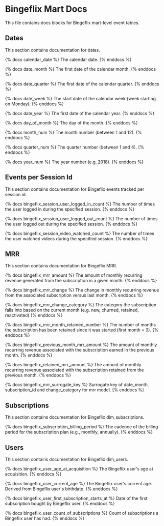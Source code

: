 # Bingeflix Mart Docs
This file contains docs blocks for Bingeflix mart-level event tables.

## Dates
This section contains documentation for dates.

{% docs calendar_date %}
The calendar date.
{% enddocs %}

{% docs date_month %}
The first date of the calendar month.
{% enddocs %}

{% docs date_quarter %}
The first date of the calendar quarter.
{% enddocs %}

{% docs date_week %}
The start date of the calendar week (week starting on Monday).
{% enddocs %}

{% docs date_year %}
The first date of the calendar year.
{% enddocs %}

{% docs day_of_month %}
The day of the month.
{% enddocs %}

{% docs month_num %}
The month number (between 1 and 12).
{% enddocs %}

{% docs quarter_num %}
The quarter number (between 1 and 4).
{% enddocs %}

{% docs year_num %}
The year number (e.g. 2018).
{% enddocs %}

## Events per Session Id
This section contains documentation for Bingeflix events tracked per session id.

{% docs bingeflix_session_user_logged_in_count %}
The number of times the user logged in during the specified session.
{% enddocs %}

{% docs bingeflix_session_user_logged_out_count %}
The number of times the user logged out during the specified session.
{% enddocs %}

{% docs bingeflix_session_video_watched_count %}
The number of times the user watched videos during the specified session.
{% enddocs %}

## MRR
This section contains documentation for Bingeflix MRR.

{% docs bingeflix_mrr_amount %}
The amount of monthly recurring revenue generated from the subscription in a given month.
{% enddocs %}

{% docs bingeflix_mrr_change %}
The change in monthly recurring revenue from the associated subscription versus last month.
{% enddocs %}

{% docs bingeflix_mrr_change_category %}
The category the subscription falls into based on the current month (e.g. new, churned, retained, reactivated)
{% enddocs %}

{% docs bingeflix_mrr_month_retained_number %}
The number of months the subscription has been retained since it was started (first month = 0).
{% enddocs %}

{% docs bingeflix_previous_month_mrr_amount %}
The amount of monthly recurring revenue associated with the subscription earned in the previous month.
{% enddocs %}

{% docs bingeflix_retained_mrr_amount %}
The amount of monthly recurring revenue associated with the subscription retained from the previous month.
{% enddocs %}

{% docs bingeflix_mrr_surrogate_key %}
Surrogate key of date_month,  subscription_id and change_category for mrr model.
{% enddocs %}

## Subscriptions
This section contains documentation for Bingeflix dim_subscriptions.

{% docs bingeflix_subscription_billing_period %}
The cadence of the billing period for the subscription plan (e.g., monthly, annually).
{% enddocs %}

## Users
This section contains documentation for Bingeflix dim_users.

{% docs bingeflix_user_age_at_acquisition %}
The Bingeflix user's age at acquisition.
{% enddocs %}

{% docs bingeflix_user_current_age %}
The Bingeflix user's current age. Derived from Bingeflix user's birthdate.
{% enddocs %}

{% docs bingeflix_user_first_subscription_starts_at %}
Date of the first subscription bought by Bingeflix user.
{% enddocs %}

{% docs bingeflix_user_count_of_subscriptions %}
Count of subscriptions a Bingeflix user has had.
{% enddocs %}
